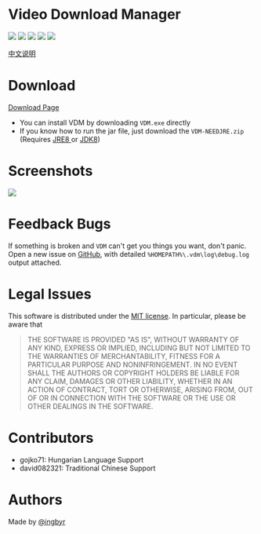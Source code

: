 ﻿# Video Download Manager
![](https://img.shields.io/badge/version-0.3.1-green.svg)
![](https://img.shields.io/github/stars/ingbyr/VDM.svg)
![](https://img.shields.io/github/forks/ingbyr/VDM.svg)
![](https://img.shields.io/github/issues/ingbyr/VDM.svg)
![](https://img.shields.io/badge/license-MIT-blue.svg)

[中文说明](http://www.ingbyr.com/post/youget-zh/)

# Download
[Download Page](https://github.com/ingbyr/VDM/releases)

- You can install VDM by downloading `VDM.exe` directly
- If you know how to run the jar file,  just download the `VDM-NEEDJRE.zip` (Requires [JRE8 ](http://www.oracle.com/technetwork/java/javase/downloads/jre8-downloads-2133155.html) or [JDK8](http://www.oracle.com/technetwork/java/javase/downloads/jdk8-downloads-2133151.html))


# Screenshots
![](screenshots/MainView.png)


# Feedback Bugs
If something is broken and `VDM` can't get you things you want, don't panic.
Open a new issue on [GitHub](https://github.com/ingbyr/VDM/issues), with detailed `%HOMEPATH%\.vdm\log\debug.log` output attached.


# Legal Issues
This software is distributed under the [MIT license](https://raw.githubusercontent.com/ingbyr/VDM/master/LICENSE.txt).
In particular, please be aware that
> THE SOFTWARE IS PROVIDED "AS IS", WITHOUT WARRANTY OF ANY KIND, EXPRESS OR
IMPLIED, INCLUDING BUT NOT LIMITED TO THE WARRANTIES OF MERCHANTABILITY,
FITNESS FOR A PARTICULAR PURPOSE AND NONINFRINGEMENT. IN NO EVENT SHALL THE
AUTHORS OR COPYRIGHT HOLDERS BE LIABLE FOR ANY CLAIM, DAMAGES OR OTHER
LIABILITY, WHETHER IN AN ACTION OF CONTRACT, TORT OR OTHERWISE, ARISING FROM,
OUT OF OR IN CONNECTION WITH THE SOFTWARE OR THE USE OR OTHER DEALINGS IN THE
SOFTWARE.


# Contributors
- gojko71: Hungarian Language Support
- david082321: Traditional Chinese Support

# Authors
Made by [@ingbyr](https://www.ingbyr.com)
